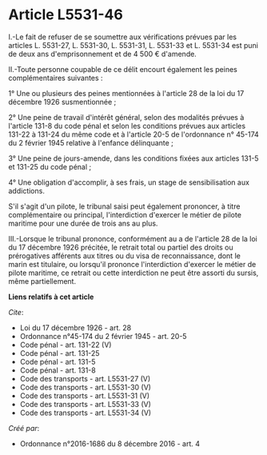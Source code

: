 # Article L5531-46

I.-Le fait de refuser de se soumettre aux vérifications prévues par les articles L. 5531-27, L. 5531-30, L. 5531-31, L.
5531-33 et L. 5531-34 est puni de deux ans d'emprisonnement et de 4 500 € d'amende. 

II.-Toute personne coupable de ce délit encourt également les peines complémentaires suivantes : 

1° Une ou plusieurs des peines mentionnées à l'article 28 de la loi du 17 décembre 1926 susmentionnée ; 

2° Une peine de travail d'intérêt général, selon des modalités prévues à l'article 131-8 du code pénal et selon les
conditions prévues aux articles 131-22 à 131-24 du même code et à l'article 20-5 de l'ordonnance n° 45-174 du 2 février 1945
relative à l'enfance délinquante ; 

3° Une peine de jours-amende, dans les conditions fixées aux articles 131-5 et 131-25 du code pénal ; 

4° Une obligation d'accomplir, à ses frais, un stage de sensibilisation aux addictions. 

S'il s'agit d'un pilote, le tribunal saisi peut également prononcer, à titre complémentaire ou principal, l'interdiction
d'exercer le métier de pilote maritime pour une durée de trois ans au plus. 

III.-Lorsque le tribunal prononce, conformément au a de l'article 28 de la loi du 17 décembre 1926 précitée, le retrait total
ou partiel des droits ou prérogatives afférents aux titres ou du visa de reconnaissance, dont le marin est titulaire, ou
lorsqu'il prononce l'interdiction d'exercer le métier de pilote maritime, ce retrait ou cette interdiction ne peut être
assorti du sursis, même partiellement.

**Liens relatifs à cet article**

_Cite_:

  - Loi du 17 décembre 1926 - art. 28
  - Ordonnance n°45-174 du 2 février 1945 - art. 20-5
  - Code pénal - art. 131-22 (V)
  - Code pénal - art. 131-25
  - Code pénal - art. 131-5
  - Code pénal - art. 131-8
  - Code des transports - art. L5531-27 (V)
  - Code des transports - art. L5531-30 (V)
  - Code des transports - art. L5531-31 (V)
  - Code des transports - art. L5531-33 (V)
  - Code des transports - art. L5531-34 (V)

_Créé par_:

  - Ordonnance n°2016-1686 du 8 décembre 2016 - art. 4
